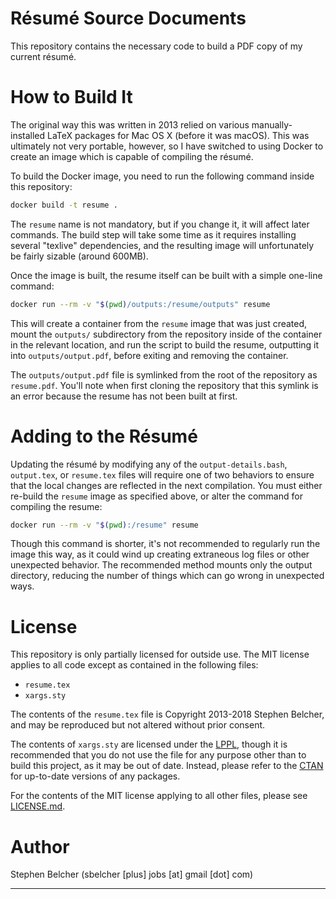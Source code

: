 Résumé Source Documents
=======================

This repository contains the necessary code to build a PDF copy of my current
résumé.

How to Build It
===============

The original way this was written in 2013 relied on various manually-installed
LaTeX packages for Mac OS X (before it was macOS). This was ultimately not
very portable, however, so I have switched to using Docker to create an image
which is capable of compiling the résumé.

To build the Docker image, you need to run the following command inside this
repository:

```sh
docker build -t resume .
```

The `resume` name is not mandatory, but if you change it, it will affect later
commands. The build step will take some time as it requires installing several
"texlive" dependencies, and the resulting image will unfortunately be fairly
sizable (around 600MB).

Once the image is built, the resume itself can be built with a simple one-line
command:

```sh
docker run --rm -v "$(pwd)/outputs:/resume/outputs" resume
```

This will create a container from the `resume` image that was just created,
mount the `outputs/` subdirectory from the repository inside of the container
in the relevant location, and run the script to build the resume, outputting
it into `outputs/output.pdf`, before exiting and removing the container.

The `outputs/output.pdf` file is symlinked from the root of the repository as
`resume.pdf`. You'll note when first cloning the repository that this symlink
is an error because the resume has not been built at first.

Adding to the Résumé
====================

Updating the résumé by modifying any of the `output-details.bash`,
`output.tex`, or `resume.tex` files will require one of two behaviors to
ensure that the local changes are reflected in the next compilation. You must
either re-build the `resume` image as specified above, or alter the command
for compiling the resume:

```sh
docker run --rm -v "$(pwd):/resume" resume
```

Though this command is shorter, it's not recommended to regularly run the
image this way, as it could wind up creating extraneous log files or other
unexpected behavior. The recommended method mounts only the output directory,
reducing the number of things which can go wrong in unexpected ways.

License
=======

This repository is only partially licensed for outside use. The MIT license
applies to all code except as contained in the following files:

  * `resume.tex`
  * `xargs.sty`

The contents of the `resume.tex` file is Copyright 2013-2018 Stephen Belcher,
and may be reproduced but not altered without prior consent.

The contents of `xargs.sty` are licensed under the [LPPL][], though it is
recommended that you do not use the file for any purpose other than to build
this project, as it may be out of date. Instead, please refer to the [CTAN][]
for up-to-date versions of any packages.

For the contents of the MIT license applying to all other files, please see
[LICENSE.md](LICENSE.md).

Author
======

Stephen Belcher (sbelcher [plus] jobs [at] gmail [dot] com)

-----

[LPPL]: http://www.latex-project.org/lppl.txt
[CTAN]: https://ctan.org/
